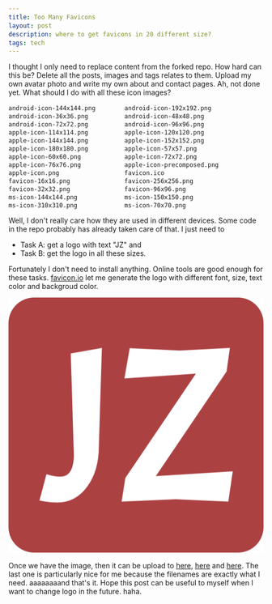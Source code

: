 ```yaml
---
title: Too Many Favicons
layout: post
description: where to get favicons in 20 different size?
tags: tech
---
```


I thought I only need to replace content from the forked repo. How hard can this be? Delete all the posts, images and tags relates to them. Upload my own avatar photo and write my own about and contact pages. Ah, not done yet. What should I do with all these icon images?

```
android-icon-144x144.png		android-icon-192x192.png
android-icon-36x36.png			android-icon-48x48.png
android-icon-72x72.png			android-icon-96x96.png
apple-icon-114x114.png			apple-icon-120x120.png
apple-icon-144x144.png			apple-icon-152x152.png
apple-icon-180x180.png			apple-icon-57x57.png
apple-icon-60x60.png			apple-icon-72x72.png
apple-icon-76x76.png			apple-icon-precomposed.png
apple-icon.png					favicon.ico
favicon-16x16.png				favicon-256x256.png
favicon-32x32.png				favicon-96x96.png
ms-icon-144x144.png				ms-icon-150x150.png
ms-icon-310x310.png				ms-icon-70x70.png
```
Well, I don't really care how they are used in different devices. Some code  in the repo probably has already taken care of that. I just need to 

- Task A: get a logo with text "JZ" and 
- Task B: get the logo in all these sizes.

Fortunately I don't need to install anything. Online tools are good enough for these tasks. [favicon.io](https://favicon.io/) let me generate the logo with different font, size, text color and backgroud color. 

![](/public/android-chrome-512x512.png)

Once we have the image, then it can be upload to [here](https://appicon.co/), [here](https://favicon.io/favicon-converter/) and [here](https://www.ionos.com/tools/favicon-generator). The last one is particularly nice for me because the filenames are exactly what I need. aaaaaaaand that's it. Hope this post can be useful to myself when I want to change logo in the future. haha.